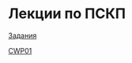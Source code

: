 # Лекции по ПСКП

[Задания](https://github.com/accetone/cwp/tree/gh-pages/tasks)  
  
[CWP01](https://accetone.github.io/cwp/01/#/)

